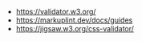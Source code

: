 - https://validator.w3.org/
- https://markuplint.dev/docs/guides
- https://jigsaw.w3.org/css-validator/
